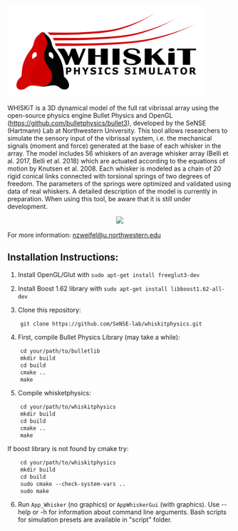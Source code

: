 
<img src="docs/whiskit_physics_logo_bg_white.png" height="203px" width="444px" >

WHISKiT is a 3D dynamical model of the full rat vibrissal array using the open-source physics engine Bullet Physics and OpenGL (https://github.com/bulletphysics/bullet3), developed by the SeNSE (Hartmann) Lab at Northwestern University. This tool allows researchers to simulate the sensory input of the vibrissal system, i.e. the mechanical signals (moment and force) generated at the base of each whisker in the array. The model includes 56 whiskers of an average whisker array (Belli et al. 2017, Belli et al. 2018) which are actuated according to the equations of motion by Knutsen et al. 2008. Each whisker is modeled as a chain of 20 rigid conical links connected with torsional springs of two degrees of freedom. The parameters of the springs were optimized and validated using data of real whiskers. A detailed description of the model is currently in preparation. When using this tool, be aware that it is still under development. 

<p align="center">
	<img src="docs/whiskit_peg_active.gif">
</p>

For more information: nzweifel@u.northwestern.edu

## Installation Instructions:
1. Install OpenGL/Glut with `sudo apt-get install freeglut3-dev`

2. Install Boost 1.62 library with `sudo apt-get install libboost1.62-all-dev`

3. Clone this repository:

```
	git clone https://github.com/SeNSE-lab/whiskitphysics.git
```

4. First, compile Bullet Physics Library (may take a while):
```
	cd your/path/to/bulletlib
	mkdir build
	cd build
	cmake ..
	make
```
5. Compile whisketphysics:
```
	cd your/path/to/whiskitphysics
	mkdir build
	cd build
	cmake ..
	make

```

   If boost library is not found by cmake try:

```
	cd your/path/to/whiskitphysics
	mkdir build
	cd build
	sudo cmake --check-system-vars ..
	sudo make

```
6. Run `App_Whisker` (no graphics) or `AppWhiskerGui` (with graphics). Use --help or -h for information about command line arguments. Bash scripts for simulation presets are available in "script" folder.
 
